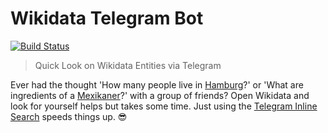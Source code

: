 # Wikidata Telegram Bot
[![Build Status](https://travis-ci.com/EdJoPaTo/wikidata-telegram-bot.svg?branch=master)](https://travis-ci.com/EdJoPaTo/wikidata-telegram-bot)

> Quick Look on Wikidata Entities via Telegram

Ever had the thought 'How many people live in [Hamburg](https://www.wikidata.org/wiki/Q1055)?' or 'What are ingredients of a [Mexikaner](https://www.wikidata.org/wiki/Q20873979)?' with a group of friends?
Open Wikidata and look for yourself helps but takes some time.
Just using the [Telegram Inline Search](https://core.telegram.org/bots/inline) speeds things up. 😎
